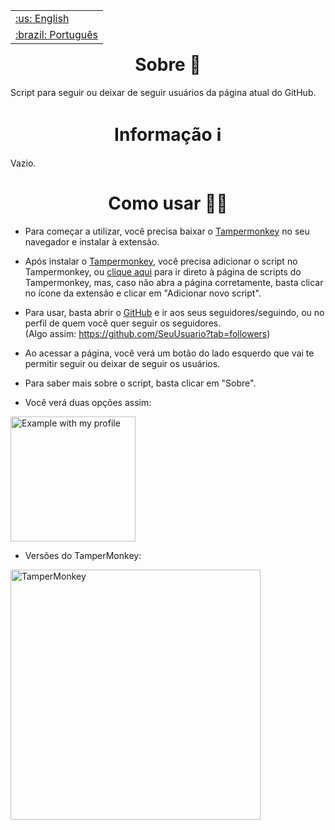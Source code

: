 <table align="right">
 <tr><td><a href="https://github.com/isyuricunha/auto-github-follow-and-unfollow/blob/main/readme.md">:us: English</a></td></tr>
 <tr><td><a href="https://github.com/isyuricunha/auto-github-follow-and-unfollow/blob/main/readme-pt-br.md">:brazil: Português</a></td></tr>
</table>

### <h1 align="center"> Sobre 📄 </h1>

Script para seguir ou deixar de seguir usuários da página atual do GitHub.<br>

### <h1 align="center"> Informação ℹ </h1>

Vazio.<br>

### <h1 align="center"> Como usar 👨‍💻 </h1>

- Para começar a utilizar, você precisa baixar o [Tampermonkey](https://tampermonkey.net/) no seu navegador e instalar à extensão.<br>

- Após instalar o [Tampermonkey](https://tampermonkey.net/), você precisa adicionar o script no Tampermonkey, ou [clique aqui](extension://iikmkjmpaadaobahmlepeloendndfphd/options.html#nav=dashboard) para ir direto à página de scripts do Tampermonkey, mas, caso não abra a página corretamente, basta clicar no ícone da extensão e clicar em "Adicionar novo script". <br>

- Para usar, basta abrir o [GitHub](https://github.com/) e ir aos seus seguidores/seguindo, ou no perfil de quem você quer seguir os seguidores. <br>
  (Algo assim: https://github.com/SeuUsuario?tab=followers)<br>

- Ao acessar a página, você verá um botão do lado esquerdo que vai te permitir seguir ou deixar de seguir os usuários. <br>

- Para saber mais sobre o script, basta clicar em "Sobre".

- Você verá duas opções assim: 

<img src="https://cdn.discordapp.com/attachments/1029239636259782713/1030736203265363988/unknown.png" alt="Example with my profile" width="200"/>

- Versões do TamperMonkey: 

<img src="https://user-images.githubusercontent.com/3022180/83837129-68bba300-a6aa-11ea-8635-eebb48de7bae.png" alt="TamperMonkey" width="400"/>
